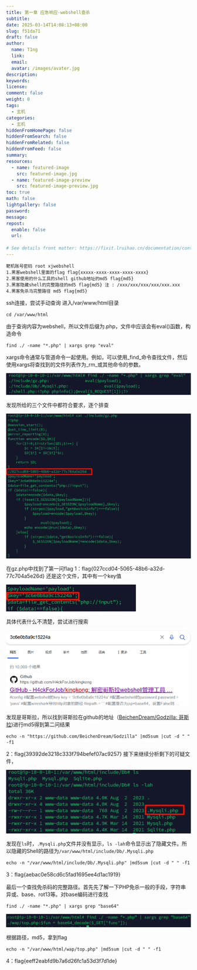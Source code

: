 ```yaml
---
title: 第一章 应急响应-webshell查杀
subtitle:
date: 2025-03-14T14:08:13+08:00
slug: f51da71
draft: false
author:
  name: T1ng
  link:
  email:
  avatar: /images/avater.jpg
description:
keywords:
license:
comment: false
weight: 0
tags:
  - 玄机
categories:
  - 玄机
hiddenFromHomePage: false
hiddenFromSearch: false
hiddenFromRelated: false
hiddenFromFeed: false
summary:
resources:
  - name: featured-image
    src: featured-image.jpg
  - name: featured-image-preview
    src: featured-image-preview.jpg
toc: true
math: false
lightgallery: false
password:
message:
repost:
  enable: false
  url:

# See details front matter: https://fixit.lruihao.cn/documentation/content-management/introduction/#front-matter
---
```


<!--more-->

<!-- Place resource files in the current article directory and reference them using relative paths, like this: `![alt](images/screenshot.jpg)`. -->

```
靶机账号密码 root xjwebshell
1.黑客webshell里面的flag flag{xxxxx-xxxx-xxxx-xxxx-xxxx}
2.黑客使用的什么工具的shell github地址的md5 flag{md5}
3.黑客隐藏shell的完整路径的md5 flag{md5} 注 : /xxx/xxx/xxx/xxx/xxx.xxx
4.黑客免杀马完整路径 md5 flag{md5}
```

ssh连接，尝试手动查询
进入/var/www/html目录

```
cd /var/www/html
```

由于查询内容为webshell，所以文件后缀为.php，文件中应该会有eval()函数，构造命令

```
find ./ -name "*.php" | xargs grep "eval"
```

xargs命令通常与管道命令一起使用。例如，可以使用_find_命令查找文件，然后使用xargs将查找到的文件列表作为_rm_或其他命令的参数。

![](images/0fa1997e24682dec374fd848d022171f.png)

发现所给的三个文件中都符合要求，逐个排查

![](images/4204d5540267a93314f360b10b9206ca.png)

在gz.php中找到了第一问flag
1：flag{027ccd04-5065-48b6-a32d-77c704a5e26d}
还是这个文件，其中有一个key值

![](images/e25778c19b15f3a48605b282108c8a2b.png)

具体代表什么不清楚，尝试进行搜索

![](images/adcf48b5aa32511ccd38726464ee62da.png)

发现是哥斯拉，所以找到哥斯拉在github的地址（[BeichenDream/Godzilla: 哥斯拉](https://github.com/BeichenDream/Godzilla))进行md5得到第二问结果

```
echo -n "https://github.com/BeichenDream/Godzilla" |md5sum |cut -d " " -f1
```

2：flag{39392de3218c333f794befef07ac9257}
接下来继续分析剩下的可疑文件，

![](images/5d337ffd3267617fa14d315dedcbdd6c.png)

发现在`ls`时，`.Mysqli.php`文件并没有显示，`ls -lah`命令显示出了隐藏文件。所以隐藏的Shell的路径为`/var/www/html/include/Db/.Mysqli.php`

```
echo -n "/var/www/html/include/Db/.Mysqli.php" |md5sum |cut -d " " -f1
```

3：flag{aebac0e58cd6c5fad1695ee4d1ac1919}

最后一个查找免杀码的完整路径。首先先了解一下PHP免杀一般的手段，字符串异或、base、rot13等。对base编码进行查找

```
find ./ -name "*.php" | xargs grep "base64"
```



![](images/029ce49952797a1b5d469506cbee1e8b.png)

根据路径，md5，拿到flag

```
echo -n "/var/www/html/wap/top.php" |md5sum |cut -d " " -f1
```

4：flag{eeff2eabfd9b7a6d26fc1a53d3f7d1de}
